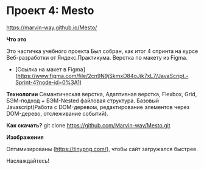 # Проект 4: Mesto
https://marvin-way.github.io/Mesto/

**Что это**

Это частичка учебного проекта
Был собран, как итог 4 спринта на курсе Веб-разработки от Яндекс.Практикума. 
Верстка по макету из Figma.
* [Ссылка на макет в Figma] (https://www.figma.com/file/2cn9N9jSkmxD84oJik7xL7/JavaScript.-Sprint-4?node-id=0%3A1)

**Технологии**
Семантическая верстка, Адаптивная верстка, Flexbox, Grid, БЭМ-подход + БЭМ-Nested файловая структура. Базовый Javascript(Работа с DOM-деревом, редактирование элементов через DOM-дерево, отслеживание событий).

**Как скачать?**
git clone https://github.com/Marvin-way/Mesto.git

**Изображения**

Оптимизированы (https://tinypng.com/), чтобы сайт загружался быстрее.

Наслаждайтесь! 
